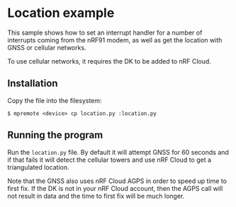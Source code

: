 # Location example

This sample shows how to set an interrupt handler for a number of
interrupts coming from the nRF91 modem, as well as get the location with
GNSS or cellular networks.

To use cellular networks, it requires the DK to be added to nRF Cloud.

## Installation

Copy the file into the filesystem:

    $ mpremote <device> cp location.py :location.py

## Running the program

Run the `location.py` file. By default it will attempt GNSS for 60 seconds
and if that fails it will detect the cellular towers and use nRF Cloud to
get a triangulated location.

Note that the GNSS also uses nRF Cloud AGPS in order to speed up time to 
first fix. If the DK is not in your nRF Cloud account, then the AGPS call
will not result in data and the time to first fix will be much longer.
